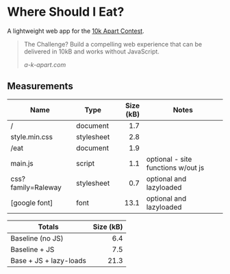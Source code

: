 # Where Should I Eat?

A lightweight web app for the [10k Apart Contest](https://a-k-apart.com/).

> The Challenge? Build a compelling web experience that can be delivered in 10kB and works without JavaScript.
>
> _a-k-apart.com_


## Measurements

| Name                | Type      | Size (kB) | Notes
|---------------------|-----------|----------:|------
| /                   | document  | 1.7       |
| style.min.css       | stylesheet| 2.8       |
| /eat                | document  | 1.9       |
| main.js             | script    | 1.1       | optional - site functions w/out js
| css?family=Raleway  | stylesheet| 0.7       | optional and lazyloaded
| [google font]       | font      | 13.1      | optional and lazyloaded


| Totals                 | Size (kB) |
|------------------------|----------:|
| Baseline (no JS)       | 6.4       |
| Baseline + JS          | 7.5       |
| Base + JS + lazy-loads | 21.3      |
